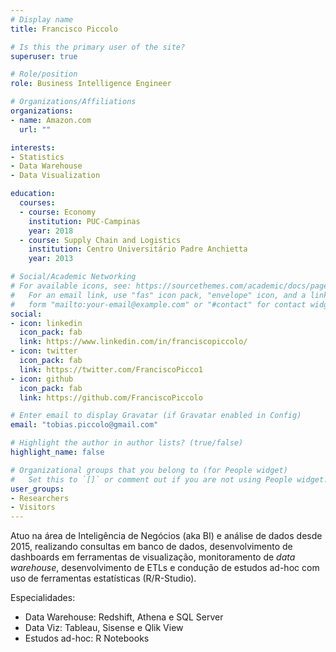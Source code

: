 ```yaml
---
# Display name
title: Francisco Piccolo

# Is this the primary user of the site?
superuser: true

# Role/position
role: Business Intelligence Engineer

# Organizations/Affiliations
organizations:
- name: Amazon.com
  url: ""

interests:
- Statistics
- Data Warehouse
- Data Visualization

education:
  courses:
  - course: Economy
    institution: PUC-Campinas
    year: 2018
  - course: Supply Chain and Logistics
    institution: Centro Universitário Padre Anchietta
    year: 2013

# Social/Academic Networking
# For available icons, see: https://sourcethemes.com/academic/docs/page-builder/#icons
#   For an email link, use "fas" icon pack, "envelope" icon, and a link in the
#   form "mailto:your-email@example.com" or "#contact" for contact widget.
social:
- icon: linkedin
  icon_pack: fab
  link: https://www.linkedin.com/in/franciscopiccolo/
- icon: twitter
  icon_pack: fab
  link: https://twitter.com/FranciscoPicco1
- icon: github
  icon_pack: fab
  link: https://github.com/FranciscoPiccolo

# Enter email to display Gravatar (if Gravatar enabled in Config)
email: "tobias.piccolo@gmail.com"

# Highlight the author in author lists? (true/false)
highlight_name: false

# Organizational groups that you belong to (for People widget)
#   Set this to `[]` or comment out if you are not using People widget.
user_groups:
- Researchers
- Visitors
---
```


Atuo na área de Inteligência de Negócios (aka BI) e análise de dados desde 2015, realizando consultas em banco de dados, desenvolvimento de dashboards em ferramentas de visualização, monitoramento de *data warehouse*, desenvolvimento de ETLs e condução de estudos ad-hoc com uso de ferramentas estatísticas (R/R-Studio).

Especialidades:
- Data Warehouse: Redshift, Athena e SQL Server
- Data Viz: Tableau, Sisense e Qlik View
- Estudos ad-hoc: R Notebooks